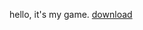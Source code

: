 hello, it's my game. [download](https://github.com/qirieshkaclwn/SDVideoGame/releases/tag/pre-release)
